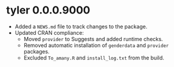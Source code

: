 # tyler 0.0.0.9000

* Added a `NEWS.md` file to track changes to the package.
* Updated CRAN compliance:
  * Moved `provider` to Suggests and added runtime checks.
  * Removed automatic installation of `genderdata` and `provider` packages.
  * Excluded `To_amany.R` and `install_log.txt` from the build.
